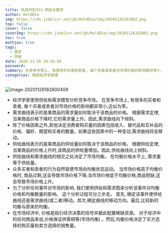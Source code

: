 ```yaml
---
title: 吼呆时刻331-供给与需求
author: HoldDie
img: https://cdn.jsdelivr.net/gh/HoldDie/img/20201126182802.png
top: false
cover: false
coverImg: https://cdn.jsdelivr.net/gh/HoldDie/img/20201126182802.png
toc: true
mathjax: true
tags:
  - 需求
  - 供给
date: 2020-11-26 18:26:50
password:
summary: 在竞争市场上, 有很多的买者和卖者, 每个买者或卖者对市场价格的影响都非常小,近似为零。
categories: 微观经济学原理
---
```




![image-20201126182800409](https://cdn.jsdelivr.net/gh/HoldDie/img/20201126182802.png)

- 经济学家使用供给和需求模型分析竞争市场。 在竞争市场上, 有很多的买者和卖者, 每个买者或卖者对市场价格的影响都非常小,近似为零。
- 需求曲线表示的是某商品的需求量如何取决于该商品的价格。 根据需求定律, 当某商品价格下降时,它的需求量上升。因此,需求曲线向下倾斜。
- 除了价格因素之外,其他决定消费者购买量的因素包括收入、替代品和互补品的价格、偏好、期望和买者的数量。如果这些因素中的一种变动,需求曲线将会移动。
- 供给曲线表示的是某商品的供给量如何取决于该商品的价格。 根据供给定律, 当某商品的价格上升时,该商品的供给量增加。因此,供给曲线向上倾斜。
- 供给曲线和需求曲线的相交之处决定了市场均衡。 在均衡价格水平上, 需求量等于供给量。
- 众多买者和卖者的行为自然驱使市场向均衡状态运动。 当市场价格高于均衡价格时, 商品过剩,这会导致市场价格下降;当市场价格低于均衡价格,商品短缺,这会导致市场价格上升。
- 为了分析任何事件对市场的影响, 我们使用供给和需求图来分析该事件对均衡价格和均衡数量的影响。 这个分析过程可分三步走。 首先, 确定该事件使供给曲线还是需求曲线(或二者)移动。其次,确定曲线的移动方向。最后,比较新的均衡与原来的均衡。
- 在市场经济中, 价格是指引经济决策的信号并据此配置稀缺资源。 对于经济中的任何商品来说,价格保证供需相等(市场均衡) 。然后,均衡价格决定了买方选择的购买量和卖方选择的销售量。